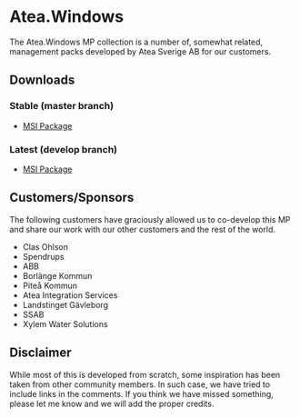 # Atea.Windows

The Atea.Windows MP collection is a number of, somewhat related, management packs developed by Atea Sverige AB for our customers.

## Downloads

### Stable (master branch)
- [MSI Package](https://github.com/stegenfeldt/Atea.Windows/raw/master/Released/Atea.Windows.Installer.msi)

### Latest (develop branch)
- [MSI Package](https://github.com/stegenfeldt/Atea.Windows/raw/develop/Released/Atea.Windows.Installer.msi)

## Customers/Sponsors

The following customers have graciously allowed us to co-develop this MP and share our work with our other customers and the rest of the world.

* Clas Ohlson
* Spendrups
* ABB
* Borlänge Kommun
* Piteå Kommun
* Atea Integration Services
* Landstinget Gävleborg
* SSAB
* Xylem Water Solutions

## Disclaimer

While most of this is developed from scratch, some inspiration has been taken from other community members. 
In such case, we have tried to include links in the comments.
If you think we have missed something, please let me know and we will add the proper credits.
